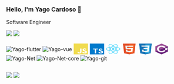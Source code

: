 ### Hello, I'm Yago Cardoso 👋

 Software Engineer

<div>
  <img height="180em" src="https://github-readme-stats.vercel.app/api?username=yagocardoso&show_icons=true&theme=algolia&include_all_commits=true&count_private=true"/>
  <img height="180em" src="https://github-readme-stats.vercel.app/api/top-langs/?username=yagocardoso&layout=compact&langs_count=6&theme=algolia"/>
</div>

<div style="display: inline_block"><br>
 
   <img align="center" alt="Yago-flutter" height="30" width="50" src="https://cdn.jsdelivr.net/gh/devicons/devicon/icons/git/git-original.svg](https://user-images.githubusercontent.com/51419598/152648731-567997ec-ac1c-4a9c-a816-a1fb1882abbe.png">
 <img align="center" alt="Yago-vue" height="30" width="40" src="https://cdn.jsdelivr.net/gh/devicons/devicon/icons/vuejs/vuejs-original.svg">
  <img align="center" alt="Yago-Js" height="30" width="40" src="https://raw.githubusercontent.com/devicons/devicon/master/icons/javascript/javascript-plain.svg">
  <img align="center" alt="Yago-Ts" height="30" width="40" src="https://raw.githubusercontent.com/devicons/devicon/master/icons/typescript/typescript-plain.svg">
  <img align="center" alt="Yago-React" height="30" width="40" src="https://raw.githubusercontent.com/devicons/devicon/master/icons/react/react-original.svg">
  <img align="center" alt="Yago-HTML" height="30" width="40" src="https://raw.githubusercontent.com/devicons/devicon/master/icons/html5/html5-original.svg">
  <img align="center" alt="Yago-CSS" height="30" width="40" src="https://raw.githubusercontent.com/devicons/devicon/master/icons/css3/css3-original.svg">
  <img align="center" alt="Yago-Csharp" height="30" width="40" src="https://raw.githubusercontent.com/devicons/devicon/master/icons/csharp/csharp-original.svg">
  <img align="center" alt="Yago-Net" height="30" width="50" src="https://cdn.jsdelivr.net/gh/devicons/devicon/icons/dot-net/dot-net-plain-wordmark.svg">
  <img align="center" alt="Yago-Net-core" height="30" width="50" src="https://cdn.jsdelivr.net/gh/devicons/devicon/icons/dotnetcore/dotnetcore-original.svg">
 <img align="center" alt="Yago-git" height="30" width="50" src="https://cdn.jsdelivr.net/gh/devicons/devicon/icons/git/git-original.svg">

 

</div>
  
  ##
 
<div> 
 
 
 
  <a href = "mailto:hyago.cardosoh@gmail.com"><img src="https://img.shields.io/badge/-Gmail-%23333?style=for-the-badge&logo=gmail&logoColor=white" target="_blank"></a>
  <a href="https://www.linkedin.com/in/yago-cardoso-194b2016a" target="_blank"><img src="https://img.shields.io/badge/-LinkedIn-%230077B5?style=for-the-badge&logo=linkedin&logoColor=white" target="_blank"></a> 
 
 
 
</div>
